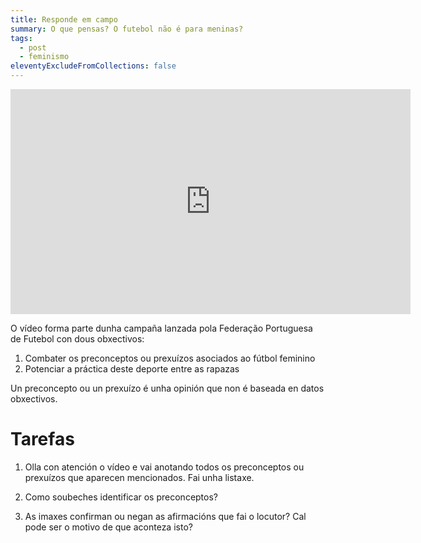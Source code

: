 ```yaml
---
title: Responde em campo
summary: O que pensas? O futebol não é para meninas?
tags:
  - post
  - feminismo
eleventyExcludeFromCollections: false
---
```

<iframe src="https://player.vimeo.com/video/225984348?color=b8b2b2&title=0&byline=0&portrait=0" width="640" height="360" frameborder="0" allow="autoplay; fullscreen; picture-in-picture" allowfullscreen></iframe>


O  vídeo forma parte dunha campaña lanzada pola Federação Portuguesa de Futebol con dous obxectivos:

1. Combater os preconceptos ou prexuízos asociados ao fútbol feminino
2. Potenciar a práctica deste deporte entre as rapazas

Un preconcepto ou un prexuízo é unha opinión que non é baseada en datos obxectivos. 

# Tarefas

1. Olla con atención o vídeo e vai anotando todos os preconceptos ou prexuízos que aparecen mencionados. Fai unha listaxe.

2. Como soubeches identificar os preconceptos?

3. As imaxes confirman ou negan as afirmacións que fai o locutor? Cal pode ser o motivo de que aconteza isto?